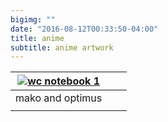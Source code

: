 ```yaml
---
bigimg: ""
date: "2016-08-12T00:33:50-04:00"
title: anime
subtitle: anime artwork
---
```


<!--- 3x3 table --->

|[![wc notebook 1][1]][2]|   	|   	|
|:-:	|:-:	|:-:	|
|   mako and optimus	|   	|   	|
|   	|   	|   	|


<!--- Creating easy to read list with image links listed below --->


[1]: /thumbs/wc-notebook-1.jpg
[2]: /images/wc-notebook-1.jpg

